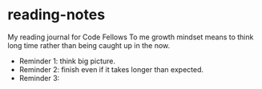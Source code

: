 # reading-notes
My reading journal for Code Fellows
To me growth mindset means to think long time rather than being caught up in the now.
- Reminder 1: think big picture.
- Reminder 2: finish even if it takes longer than expected.
- Reminder 3:
